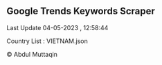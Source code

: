 

## Google Trends Keywords Scraper 
 
Last Update 04-05-2023 , 12:58:44

Country List :
VIETNAM.json



© Abdul Muttaqin 
